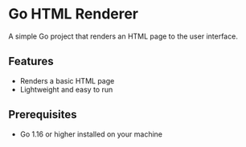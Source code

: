 # Go HTML Renderer

A simple Go project that renders an HTML page to the user interface.

## Features

- Renders a basic HTML page
- Lightweight and easy to run

## Prerequisites

- Go 1.16 or higher installed on your machine

